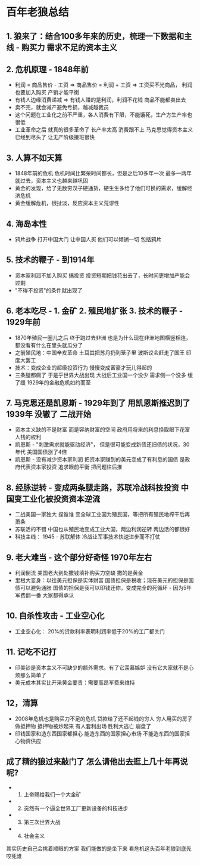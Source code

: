 # 百年老狼总结

## 1. 狼来了：结合100多年来的历史，梳理一下数据和主线 - 购买力 需求不足的资本主义

## 2. 危机原理 - 1848年前
* 利润 = 商品售价 - 工资 => 商品售价 = 利润 + 工资 => 工资买不光商品， 利润也要加入购买 产销才能平衡
* 有钱人边缘消费递减 => 有钱人赚的是利润，利润不花钱 商品不能都卖出去
* 卖不完，就会减产避免亏损，越减越裁员
* 这个问题在工业化之前不严重，各人消费有下限，不能饿死，生产方生产率也很低
* 工业革命之后 就真的很多革命了 长产率太高 消费跟不上 马克思觉得资本主义已经到尽头了 让无产阶级接班很快

## 3. 人算不如天算
* 1848年前的危机 危机时间比繁荣时间都长，但是之后10多年一次 最多一两年就过去，资本主义也越来越巩固
* 黄金的发现，给了无数穷汉子硬通货，硬生生多给了他们可换的需求，缓解经济危机
* 黄金缓解危机，很扯淡，反应资本主义荒谬性

## 4. 海岛本性
* 鸦片战争 打开中国大门 让中国人买 他们可以倾销一切 包括鸦片

## 5. 技术的鞭子 - 到1914年
* 资本家利润不加入购买 搞投资 投资短期把钱花出去了，长时间更增加产能会过剩
* "不得不投资"的条件就出现了

## 6. 老本吃尽 - 1. 金矿 2. 殖民地扩张 3. 技术的鞭子 - 1929年前
* 1870年殖民一圈儿之后 终于跑过去非洲 也是为什么现在非洲地图横竖相连，都没看有什么在里头就瓜分了
* 之前殖民地：中国辛亥革命 土耳其把苏丹扔到笼子里 波斯议会赶走了国王 印度大罢工
* 技术：变成企业的超级投资行为 慢慢变成富豪才玩儿得起的
* 三条腿都瘸了 于是乎世界大战出现 大战后工业国一个没少 需求侧一个没多 缓了缓 1929年的金融危机如约而至

## 7. 马克思还是凯恩斯 - 1929年到了 用凯恩斯推迟到了1939年 没辙了 二战开始
* 资本主义缺的不是财富 而是容纳财富的空间 政府用将来的利息换取眼下花富人钱的权利
* 凯恩斯 - "刺激需求就能驱动经济"， 但是很可能变成新债还旧债的状况，30年代 美国国债涨了4倍
* 凯恩斯 - 没有减少资本家利润 把资本家赚到的美元变成了有利息的国债 是政府代表资本家投资 追求眼前平衡 把问题往后推

## 8. 经脉逆转 - 变成两条腿走路，苏联冷战科技投资 中国变工业化被投资资本逆流
* 二战美国一家独大 捏谁谁 变全球工业国为殖民国，等把所有殖民地榨干后再萧条
* 苏联活的不错 中国也从殖民地变成工业大国，两边利润逆转 两边活的都很好
* 科技主线： 1945 - 苏联解体 冷战让军事技术快速进步而不打仗

## 9. 老大难当 - 这个部分好奇怪 1970年左右
* 利润倒流 美国老大到处撒钱填补购买力空缺 撒的是黄金
* 里根大变身：以往美元担保是实体财富 国债担保是税收；现在美元的担保是国债可以避免通胀 国债的担保是我可以印钱还你，变成完全的死循环 - 因为5年军费翻一番 大家都得承认

## 10. 自杀性攻击 - 工业空心化
* 工业空心化： 20%的贷款利率表明利润率低于20%的工厂都关门

## 11. 记吃不记打
* 印美钞是资本主义不可缺少的额外需求。有了它羡慕嫉妒 没有它大家就不是心烦那么简单了
* 美元成本其实比开采黄金要贵：需要高昂军费来维持

## 12，清算
* 2008年危机也是购买力不足的危机 贷款给了还不起钱的穷人 穷人用买的房子做抵押物 抵押物被炒起来 有人套利出场 胜利大逃亡 崩盘了 
* 印钱国家和造东西国家都担心 能造东西的国家担心市场 不能造东西的国家担心物资供应

## 成了精的狼过来敲门了 怎么请他出去逛上几十年再说呢?
* 1. 上帝赐给我们一个大金矿
* 2. 突然有一个逼全世界工厂更新设备的科技进步
* 3. 第三次世界大战
* 4. 社会主义

其实历史自己会挑着顺眼的方案 我们能做的是坐下来 看危机这头百年老狼到底先咬死谁

